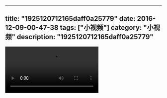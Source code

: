 
---
title: "1925120712165daff0a25779"
date: 2016-12-09-00-47-38
tags: ["小视频"]
category: "小视频"
description: "1925120712165daff0a25779"
---
<video src="http://ohtsqip0g.bkt.clouddn.com/1925120712165daff0a25779.mp4" controls="controls"></video>
